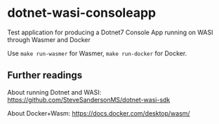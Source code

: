 # dotnet-wasi-consoleapp

Test application for producing a Dotnet7 Console App running on WASI through Wasmer and Docker

Use `make run-wasmer` for Wasmer, `make run-docker` for Docker.

## Further readings

About running Dotnet and WASI: https://github.com/SteveSandersonMS/dotnet-wasi-sdk

About Docker+Wasm: https://docs.docker.com/desktop/wasm/
